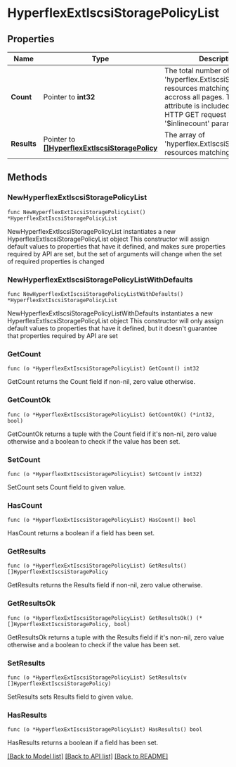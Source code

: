 # HyperflexExtIscsiStoragePolicyList

## Properties

Name | Type | Description | Notes
------------ | ------------- | ------------- | -------------
**Count** | Pointer to **int32** | The total number of &#39;hyperflex.ExtIscsiStoragePolicy&#39; resources matching the request, accross all pages. The &#39;Count&#39; attribute is included when the HTTP GET request includes the &#39;$inlinecount&#39; parameter. | [optional] 
**Results** | Pointer to [**[]HyperflexExtIscsiStoragePolicy**](hyperflex.ExtIscsiStoragePolicy.md) | The array of &#39;hyperflex.ExtIscsiStoragePolicy&#39; resources matching the request. | [optional] 

## Methods

### NewHyperflexExtIscsiStoragePolicyList

`func NewHyperflexExtIscsiStoragePolicyList() *HyperflexExtIscsiStoragePolicyList`

NewHyperflexExtIscsiStoragePolicyList instantiates a new HyperflexExtIscsiStoragePolicyList object
This constructor will assign default values to properties that have it defined,
and makes sure properties required by API are set, but the set of arguments
will change when the set of required properties is changed

### NewHyperflexExtIscsiStoragePolicyListWithDefaults

`func NewHyperflexExtIscsiStoragePolicyListWithDefaults() *HyperflexExtIscsiStoragePolicyList`

NewHyperflexExtIscsiStoragePolicyListWithDefaults instantiates a new HyperflexExtIscsiStoragePolicyList object
This constructor will only assign default values to properties that have it defined,
but it doesn't guarantee that properties required by API are set

### GetCount

`func (o *HyperflexExtIscsiStoragePolicyList) GetCount() int32`

GetCount returns the Count field if non-nil, zero value otherwise.

### GetCountOk

`func (o *HyperflexExtIscsiStoragePolicyList) GetCountOk() (*int32, bool)`

GetCountOk returns a tuple with the Count field if it's non-nil, zero value otherwise
and a boolean to check if the value has been set.

### SetCount

`func (o *HyperflexExtIscsiStoragePolicyList) SetCount(v int32)`

SetCount sets Count field to given value.

### HasCount

`func (o *HyperflexExtIscsiStoragePolicyList) HasCount() bool`

HasCount returns a boolean if a field has been set.

### GetResults

`func (o *HyperflexExtIscsiStoragePolicyList) GetResults() []HyperflexExtIscsiStoragePolicy`

GetResults returns the Results field if non-nil, zero value otherwise.

### GetResultsOk

`func (o *HyperflexExtIscsiStoragePolicyList) GetResultsOk() (*[]HyperflexExtIscsiStoragePolicy, bool)`

GetResultsOk returns a tuple with the Results field if it's non-nil, zero value otherwise
and a boolean to check if the value has been set.

### SetResults

`func (o *HyperflexExtIscsiStoragePolicyList) SetResults(v []HyperflexExtIscsiStoragePolicy)`

SetResults sets Results field to given value.

### HasResults

`func (o *HyperflexExtIscsiStoragePolicyList) HasResults() bool`

HasResults returns a boolean if a field has been set.


[[Back to Model list]](../README.md#documentation-for-models) [[Back to API list]](../README.md#documentation-for-api-endpoints) [[Back to README]](../README.md)


